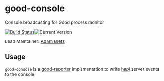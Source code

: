 # good-console

Console broadcasting for Good process monitor

[![Build Status](https://travis-ci.org/hapijs/good-console.svg?branch=master)](http://travis-ci.org/hapijs/good)![Current Version](https://img.shields.io/npm/v/good-console.svg)

Lead Maintainer: [Adam Bretz](https://github.com/arb)

## Usage

`good-console` is a [good-reporter](https://github.com/hapijs/good-reporter) implementation to write [hapi](http://hapijs.com/) server events to the console.

